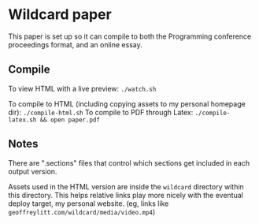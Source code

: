 # Wildcard paper

This paper is set up so it can compile to both the Programming conference proceedings format, and an online essay.

## Compile

To view HTML with a live preview: `./watch.sh`

To compile to HTML (including copying assets to my personal homepage dir): `./compile-html.sh`
To compile to PDF through Latex: `./compile-latex.sh && open paper.pdf`

## Notes

There are ".sections" files that control which sections get included in each output version.

Assets used in the HTML version are inside the `wildcard` directory within this directory. This helps relative links play more nicely with the eventual deploy target, my personal website. (eg, links like `geoffreylitt.com/wildcard/media/video.mp4`)

